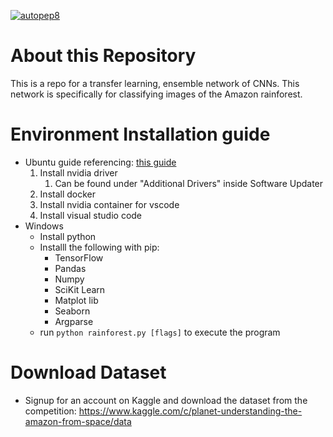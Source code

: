 [![autopep8](https://github.com/Deforestation-Detector/SCAI-Net/actions/workflows/autopep8.yml/badge.svg)](https://github.com/Deforestation-Detector/SCAI-Net/actions/workflows/autopep8.yml)

# About this Repository
This is a repo for a transfer learning, ensemble network of CNNs. This network is specifically for classifying images of the Amazon rainforest.

# Environment Installation guide
* Ubuntu guide referencing: [this guide](https://madmenhitbooker.medium.com/machine-learning-container-with-gpu-inside-visual-studio-code-ubuntu-3233a2921462)
  1. Install nvidia driver
      1. Can be found under "Additional Drivers" inside Software Updater
  3. Install docker
  5. Install nvidia container for vscode
  6. Install visual studio code
* Windows
  * Install python
  * Installl the following with pip:
    * TensorFlow
    * Pandas
    * Numpy
    * SciKit Learn
    * Matplot lib
    * Seaborn
    * Argparse
  * run `python rainforest.py [flags]` to execute the program

# Download Dataset
* Signup for an account on Kaggle and download the dataset from the competition: https://www.kaggle.com/c/planet-understanding-the-amazon-from-space/data
